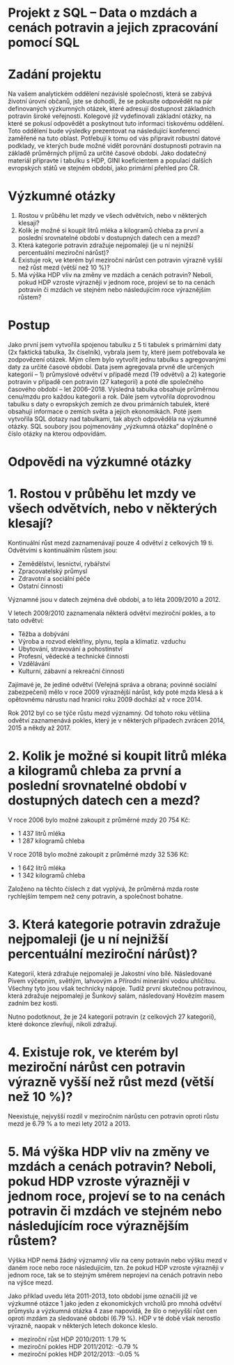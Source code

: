 # Projekt z SQL – Data o mzdách a cenách potravin a jejich zpracování pomocí SQL

# Zadání projektu
Na vašem analytickém oddělení nezávislé společnosti, která se zabývá životní úrovní občanů, jste se dohodli, že se pokusíte odpovědět na pár definovaných výzkumných otázek, které adresují dostupnost základních potravin široké veřejnosti. Kolegové již vydefinovali základní otázky, na které se pokusí odpovědět a poskytnout tuto informaci tiskovému oddělení. Toto oddělení bude výsledky prezentovat na následující konferenci zaměřené na tuto oblast.
Potřebují k tomu od vás připravit robustní datové podklady, ve kterých bude možné vidět porovnání dostupnosti potravin na základě průměrných příjmů za určité časové období.
Jako dodatečný materiál připravte i tabulku s HDP, GINI koeficientem a populací dalších evropských států ve stejném období, jako primární přehled pro ČR.

# Výzkumné otázky
1.	Rostou v průběhu let mzdy ve všech odvětvích, nebo v některých klesají?
2.	Kolik je možné si koupit litrů mléka a kilogramů chleba za první a poslední srovnatelné období v dostupných datech cen a mezd?
3.	Která kategorie potravin zdražuje nejpomaleji (je u ní nejnižší percentuální meziroční nárůst)?
4.	Existuje rok, ve kterém byl meziroční nárůst cen potravin výrazně vyšší než růst mezd (větší než 10 %)?
5.	Má výška HDP vliv na změny ve mzdách a cenách potravin? Neboli, pokud HDP vzroste výrazněji v jednom roce, projeví se to na cenách potravin či mzdách ve stejném nebo   následujícím roce výraznějším růstem?

# Postup
Jako první jsem vytvořila spojenou tabulku z 5 ti tabulek s primárními daty (2x faktická tabulka, 3x číselník), vybrala jsem ty, které jsem potřebovala ke zodpovězení otázek. Mým cílem bylo vytvořit jednu tabulku s agregovanými daty za určité časové období. Data jsem agregovala prvně dle určených kategorií – 1) průmyslové odvětví v případě mezd (19 odvětví) a 2) kategorie potravin v případě cen potravin (27 kategorií) a poté dle společného časového období – let 2006–2018. Výsledná tabulka obsahuje průměrnou cenu/mzdu pro každou kategorii a rok. 
Dále jsem vytvořila doprovodnou tabulku s daty o evropských zemích ze dvou primárních tabulek, které obsahují informace o zemích světa a jejich ekonomikách. 
Poté jsem vytvořila SQL dotazy nad tabulkami, tak abych odpověděla na výzkumné otázky. SQL soubory jsou pojmenovány „výzkumná otázka“ doplněné o číslo otázky na kterou odpovídám.

# Odpovědi na výzkumné otázky

# 1.	Rostou v průběhu let mzdy ve všech odvětvích, nebo v některých klesají?
Kontinuální růst mezd zaznamenávají pouze 4 odvětví z celkových 19 ti. Odvětvími s kontinuálním růstem jsou:
-	Zemědělství, lesnictví, rybářství
-	Zpracovatelský průmysl
-	Zdravotní a sociální péče 
-	Ostatní činnosti

Významné jsou v datech zejména dvě období, a to léta 2009/2010 a 2012.

V letech 2009/2010 zaznamenala některá odvětví meziroční pokles, a to tato odvětví:
-	Těžba a dobývání
-	Výroba a rozvod elektřiny, plynu, tepla a klimatiz. vzduchu
-	Ubytování, stravování a pohostinství
-	Profesní, vědecké a technické činnosti
-	Vzdělávání
-	Kulturní, zábavní a rekreační činnosti

Zajímavé je, že jediné odvětví (Veřejná správa a obrana; povinné sociální zabezpečení) mělo v roce 2009 výraznější nárůst, kdy poté mzda klesá a k opětovnému nárustu nad hranici roku 2009 dochází až v roce 2014. 

Rok 2012 byl co se týče růstu mezd významný. Od tohoto roku většina odvětví zaznamenává pokles, který je v některých případech zvrácen 2014, 2015 a někdy až 2017. 

# 2.	Kolik je možné si koupit litrů mléka a kilogramů chleba za první a poslední srovnatelné období v dostupných datech cen a mezd?
V roce 2006 bylo možné zakoupit z průměrné mzdy 20 754 Kč:
-	1 437 litrů mléka
-	1 287 kilogramů chleba
  
V roce 2018 bylo možné zakoupit z průměrné mzdy 32 536 Kč:
-	1 642 litrů mléka
-	1 342 kilogramů chleba

Založeno na těchto číslech z dat vyplývá, že průměrná mzda roste rychlejším tempem než ceny potravin, a společnost bohatne.

# 3.	Která kategorie potravin zdražuje nejpomaleji (je u ní nejnižší percentuální meziroční nárůst)?
Kategorií, která zdražuje nejpomaleji je Jakostní víno bílé. Následované Pivem výčepním, světlým, lahvovým a Přírodní minerální vodou uhličitou. Všechny tyto jsou však technicky nápoje. Tudíž první skutečnou potravinou, která zdražuje nejpomaleji je Šunkový salám, následovaný Hovězím masem zadním bez kosti.

Nutno podotknout, že je 24 kategorií potravin (z celkových 27 kategorií), které dokonce zlevňují, nikoli zdražují. 

# 4.	Existuje rok, ve kterém byl meziroční nárůst cen potravin výrazně vyšší než růst mezd (větší než 10 %)?
Neexistuje, nejvyšší rozdíl v meziročním nárůstu cen potravin oproti růstu mezd je 6.79 % a to mezi lety 2012 a 2013.

# 5.	Má výška HDP vliv na změny ve mzdách a cenách potravin? Neboli, pokud HDP vzroste výrazněji v jednom roce, projeví se to na cenách potravin či mzdách ve stejném nebo následujícím roce výraznějším růstem?
Výška HDP nemá žádný významný vliv na ceny potravin nebo výšku mezd v daném roce nebo roce následujícím, tzn. že pokud HDP vzroste výrazněji v jednom roce, tak se to stejným směrem neprojeví na cenách potravin nebo na výšce mezd. 

Jako příklad uvedu léta 2011-2013, toto období jsme označili již ve výzkumné otázce 1 jako jeden z ekonomických vrcholů pro mnohá odvětví průmyslu a výzkumná otázka 4 zase napovídá, že šlo o nejvyšší růst cen oproti mzdám za sledované období (6.79 %). HDP v té době však nerostlo výrazně, naopak v některých letech dokonce kleslo. 
-	meziroční růst HDP 2010/2011: 1.79 %
-	meziroční pokles HDP 2011/2012: -0.79 %  
-	meziroční pokles HDP 2012/2013: -0.05 %





